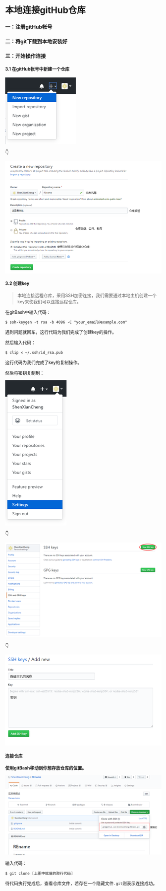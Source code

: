 # 本地连接gitHub仓库

### 一：注册gitHub帐号

### 二：将git下载到本地安装好

### 三：开始操作连接

#### 3.1 在gitHub帐号中新建一个仓库

![创建1](%E6%9C%AC%E5%9C%B0%E8%BF%9E%E6%8E%A5%E8%BF%9C%E7%A8%8B%E4%BB%93%E5%BA%93.assets/%E5%88%9B%E5%BB%BA1.png)

👇

![创建2](%E6%9C%AC%E5%9C%B0%E8%BF%9E%E6%8E%A5%E8%BF%9C%E7%A8%8B%E4%BB%93%E5%BA%93.assets/%E5%88%9B%E5%BB%BA2.png)

#### 3.2 创建key

> 本地连接远程仓库，采用SSH加密连接，我们需要通过本地主机创建一个key来使我们可以连接远程仓库。

在gitBash中输入代码：

```
$ ssh-keygen -t rsa -b 4096 -C "your_email@example.com"
```

遇到问题就回车，这行代码为我们完成了创建key的操作。

然后输入代码：

```
$ clip < ~/.ssh/id_rsa.pub
```

这行代码为我们完成了key的复制操作。

然后将密钥复制到：

![密钥1](%E6%9C%AC%E5%9C%B0%E8%BF%9E%E6%8E%A5%E8%BF%9C%E7%A8%8B%E4%BB%93%E5%BA%93.assets/%E5%AF%86%E9%92%A51.png)

👇

![密钥2](%E6%9C%AC%E5%9C%B0%E8%BF%9E%E6%8E%A5%E8%BF%9C%E7%A8%8B%E4%BB%93%E5%BA%93.assets/%E5%AF%86%E9%92%A52.png)

👇

![密钥3](%E6%9C%AC%E5%9C%B0%E8%BF%9E%E6%8E%A5%E8%BF%9C%E7%A8%8B%E4%BB%93%E5%BA%93.assets/%E5%AF%86%E9%92%A53.png)

#### 连接仓库

**使用gitBash移动到你想存放仓库的位置。**

![连接](%E6%9C%AC%E5%9C%B0%E8%BF%9E%E6%8E%A5%E8%BF%9C%E7%A8%8B%E4%BB%93%E5%BA%93.assets/%E8%BF%9E%E6%8E%A5.png)

输入代码：

```
$ git clone [上图中赋值的那行代码]
```

待代码执行完成后，查看仓库文件，若存在一个隐藏文件`.git`则表示连接成功。

